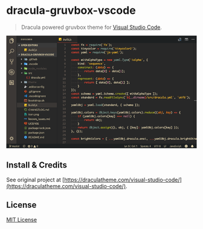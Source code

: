 # dracula-gruvbox-vscode

> Dracula powered gruvbox theme for [Visual Studio Code](http://code.visualstudio.com).

![Screenshot](./screenshot.png)

## Install & Credits

See original project at [https://draculatheme.com/visual-studio-code/](https://draculatheme.com/visual-studio-code/).

## License

[MIT License](./LICENSE)
